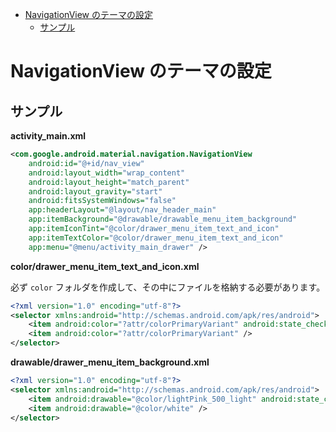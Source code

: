 <!-- TOC START min:1 max:3 link:true asterisk:false update:true -->
- [NavigationView のテーマの設定](#navigationview-のテーマの設定)
  - [サンプル](#サンプル)
<!-- TOC END -->


# NavigationView のテーマの設定

## サンプル

**activity_main.xml**

```xml
<com.google.android.material.navigation.NavigationView
    android:id="@+id/nav_view"
    android:layout_width="wrap_content"
    android:layout_height="match_parent"
    android:layout_gravity="start"
    android:fitsSystemWindows="false"
    app:headerLayout="@layout/nav_header_main"
    app:itemBackground="@drawable/drawable_menu_item_background"
    app:itemIconTint="@color/drawer_menu_item_text_and_icon"
    app:itemTextColor="@color/drawer_menu_item_text_and_icon"
    app:menu="@menu/activity_main_drawer" />
```

**color/drawer_menu_item_text_and_icon.xml**

必ず `color` フォルダを作成して、その中にファイルを格納する必要があります。

```xml
<?xml version="1.0" encoding="utf-8"?>
<selector xmlns:android="http://schemas.android.com/apk/res/android">
    <item android:color="?attr/colorPrimaryVariant" android:state_checked="true" />
    <item android:color="?attr/colorPrimaryVariant" />
</selector>
```

**drawable/drawer_menu_item_background.xml**

```xml
<?xml version="1.0" encoding="utf-8"?>
<selector xmlns:android="http://schemas.android.com/apk/res/android">
    <item android:drawable="@color/lightPink_500_light" android:state_checked="true" />
    <item android:drawable="@color/white" />
</selector>
```
